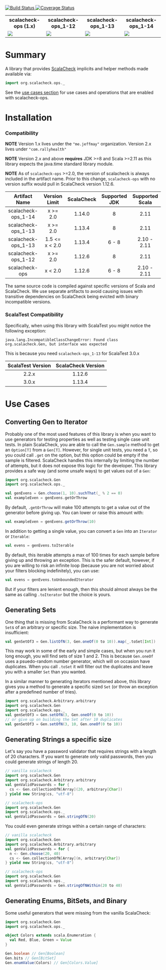 <a href='https://travis-ci.org/rallyhealth/scalacheck-ops'>
  <img src='https://travis-ci.org/rallyhealth/scalacheck-ops.svg?branch=master' alt='Build Status' />
</a>
<a href='https://coveralls.io/github/rallyhealth/scalacheck-ops?branch=master'>
  <img src='https://coveralls.io/repos/github/rallyhealth/scalacheck-ops/badge.svg?branch=master' alt='Coverage Status' />
</a>
<table>
  <tr>
    <th>scalacheck-ops (1.x)</th>
    <th>scalacheck-ops_1-12</th>
    <th>scalacheck-ops_1-13</th>
    <th>scalacheck-ops_1-14</th>
  </tr>
  <tr>
    <td>
      <a href='https://bintray.com/jeffmay/maven/scalacheck-ops/_latestVersion'>
        <img src='https://api.bintray.com/packages/jeffmay/maven/scalacheck-ops/images/download.svg'>
      </a>
    </td>
    <td>
      <a href='https://bintray.com/rallyhealth/maven/scalacheck-ops_1-12/_latestVersion'>
        <img src='https://api.bintray.com/packages/rallyhealth/maven/scalacheck-ops_1-12/images/download.svg'>
      </a>
    </td>
    <td>
      <a href='https://bintray.com/rallyhealth/maven/scalacheck-ops_1-13/_latestVersion'>
        <img src='https://api.bintray.com/packages/rallyhealth/maven/scalacheck-ops_1-13/images/download.svg'>
      </a>
    </td>
    <td>
      <a href='https://bintray.com/rallyhealth/maven/scalacheck-ops_1-14/_latestVersion'>
        <img src='https://api.bintray.com/packages/rallyhealth/maven/scalacheck-ops_1-14/images/download.svg'>
      </a>
    </td>
  </tr>
</table>

# Summary

A library that provides [ScalaCheck](https://www.scalacheck.org/) implicits and helper 
methods made available via:
```scala
import org.scalacheck.ops._
```

See the [use cases section](#use-cases) for use cases and operations that are enabled 
with scalacheck-ops.

# Installation

### Compatibility

**NOTE** Version 1.x lives under the `"me.jeffmay"` organization. Version 2.x lives
under `"com.rallyhealth"`

**NOTE** Version 2.x and above **requires** JDK >=8 and Scala >=2.11 as this 
library expects the java.time standard library module.

**NOTE** As of `scalacheck-ops` >=2.0, the version of scalacheck is always
included in the artifact name. Prior to this change, `scalacheck-ops` with
no version suffix would pull in ScalaCheck version 1.12.6. 

| Artifact Name       | Version Limit  | ScalaCheck | Supported JDK | Supported Scala |
| :-----------------: | :------------: | :--------: | :-----------: | :-------------: |
| scalacheck-ops_1-14 | x >= 2.0       |     1.14.0 | 8             | 2.11            |
| scalacheck-ops_1-13 | x >= 2.0       |     1.13.4 | 8             | 2.11            |
| scalacheck-ops_1-13 | 1.5 <= x < 2.0 |     1.13.4 | 6 - 8         | 2.10 - 2.11     |
| scalacheck-ops_1-12 | x >= 2.0       |     1.12.6 | 8             | 2.11            |
| scalacheck-ops      | x < 2.0        |     1.12.6 | 6 - 8         | 2.10 - 2.11     |

The same source code is compiled against specific versions of Scala and ScalaCheck. 
We use separate artifacts to avoid causing issues with transitive dependencies on
ScalaCheck being evicted with binary incompatible versions.

### ScalaTest Compatibility

Specifically, when using this library with ScalaTest you might notice the 
following exception:

```
java.lang.IncompatibleClassChangeError: Found class org.scalacheck.Gen, but interface was expected
```

This is because you need `scalacheck-ops_1-13` for ScalaTest 3.0.x

| ScalaTest Version | ScalaCheck Version |
| :---------------: | :----------------: |
|             2.2.x |             1.12.6 |
|             3.0.x |             1.13.4 |

# Use Cases

## Converting Gen to Iterator

Probably one of the most used features of this library is when you want 
to use generators for testing properties as well as testing single case 
unit tests. In plain ScalaCheck, you are able to call the `Gen.sample` 
method to get an `Option[T]` from a `Gen[T]`. However, for single unit 
tests, you need a `T`, so you could call `.get` on the option, but this 
option could be empty if the sample is filtered. ScalaCheck handles this
internally by limiting the number of attempts, but it does not expose
this logic for the developer. This library provides a safe way (and some
unsafe ways) to get values out of a `Gen`:

```scala
import org.scalacheck.Gen
import org.scalacheck.ops._

val genEvens = Gen.choose(1, 10).suchThat(_ % 2 == 0)
val exampleEven = genEvens.getOrThrow
```

By default, `.getOrThrow` will make 100 attempts to get a value out of 
the generator before giving up. You can lower or raise this amount with:
```scala
val exampleEven = genEvens.getOrThrow(10)
```

In addition to getting a single value, you can convert a `Gen` into an
`Iterator` or `Iterable`:
```scala
val evens = genEvens.toIterable
```

By default, this iterable attempts a max of 100 times for each sample
before giving up and throwing an exception. This is the safer default,
however, if you are willing to risk an infinite loop (because you are
not worried about your filters blocking indefinitely), you can use:
```scala
val evens = genEvens.toUnboundedIterator
```

But if your filters are lenient enough, then this should almost always
be the same as calling `.toIterator` but the choice is yours.

## Generating Sets

One thing that is missing from ScalaCheck is a performant way to 
generate `Set`s of an arbitrary or specific size. The naive
implementation is insufficient:
```scala
val genSetOf3 = Gen.listOfN(3, Gen.oneOf(0 to 10)).map(_.toSet[Int])
```

This may work in some of the early and simple cases, but when you run
it long enough, you will find sets of size 1 and 2. This is because
`Gen.oneOf` uses a psuedo-random number generator, which will on 
occasion have duplicates. When you call `.toSet` it will filter out the
duplicates and leave you with a smaller `Set` than you wanted.

In a similar manner to generating iterators mentioned above, this 
library gives you a method to generate a specific sized `Set` (or throw
an exception after a predefined number of tries).
```scala
import org.scalacheck.Arbitrary.arbitrary
import org.scalacheck.Gen
import org.scalacheck.ops._
val genSetOf3 = Gen.setOfN(3, Gen.oneOf(0 to 10))
// or give up on building the Set after 10 duplicates
val genSetOf3 = Gen.setOfN(3, 10, Gen.oneOf(0 to 10))
```

## Generating Strings a specific size

Let's say you have a password validator that requires strings with a
length of 20 characters. If you want to generate only valid passwords,
then you could generate strings of length 20.
```scala
// vanilla scalacheck
import org.scalacheck.Gen
import org.scalacheck.Arbitrary.arbitrary
val genValidPasswords = for {
  cs <- Gen.collectionOfN[Array](20, arbitrary[Char])
} yield new String(cs, "utf-8")

// scalacheck-ops
import org.scalacheck.Gen
import org.scalacheck.ops._
val genValidPasswords = Gen.stringOfN(20)
```

You could even generate strings within a certain range of characters:
```scala
// vanilla scalacheck
import org.scalacheck.Gen
import org.scalacheck.Arbitrary.arbitrary
val genValidPasswords = for {
  n <- Gen.choose(20, 40)
  cs <- Gen.collectionOfN[Array](n, arbitrary[Char])
} yield new String(cs, "utf-8")

// scalacheck-ops
import org.scalacheck.Gen
import org.scalacheck.ops._
val genValidPasswords = Gen.stringOfNWithin(20 to 40)
```

## Generating Enums, BitSets, and Binary

Some useful generators that were missing from the vanilla ScalaCheck:

```scala
import org.scalacheck.Gen
import org.scalacheck.ops._

object Colors extends scala.Enumeration {
  val Red, Blue, Green = Value
}

Gen.boolean // Gen[Boolean]
Gen.bits // Gen[BitSet]
Gen.enumValue(Colors) // Gen[Colors.Value]
```
